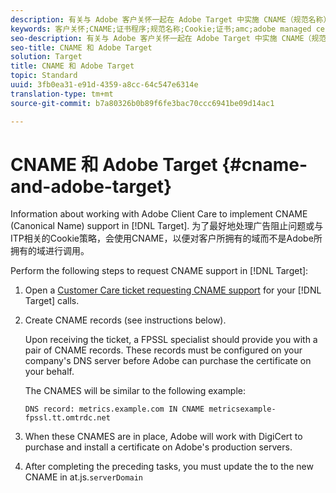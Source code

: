 ```yaml
---
description: 有关与 Adobe 客户关怀一起在 Adobe Target 中实施 CNAME（规范名称）支持的信息。
keywords: 客户关怀;CNAME;证书程序;规范名称;Cookie;证书;amc;adobe managed certificate
seo-description: 有关与 Adobe 客户关怀一起在 Adobe Target 中实施 CNAME（规范名称）支持的信息。
seo-title: CNAME 和 Adobe Target
solution: Target
title: CNAME 和 Adobe Target
topic: Standard
uuid: 3fb0ea31-e91d-4359-a8cc-64c547e6314e
translation-type: tm+mt
source-git-commit: b7a80326b0b89f6fe3bac70ccc6941be09d14ac1

---
```



# CNAME 和 Adobe Target {#cname-and-adobe-target}

Information about working with Adobe Client Care to implement CNAME (Canonical Name) support in [!DNL Target]. 为了最好地处理广告阻止问题或与ITP相关的Cookie策略，会使用CNAME，以便对客户所拥有的域而不是Adobe所拥有的域进行调用。

Perform the following steps to request CNAME support in [!DNL Target]:

1. Open a [Customer Care ticket requesting CNAME support](/help/cmp-resources-and-contact-information.md#reference_ACA3391A00EF467B87930A450050077C) for your [!DNL Target] calls.

1. Create CNAME records (see instructions below).

   Upon receiving the ticket, a FPSSL specialist should provide you with a pair of CNAME records. These records must be configured on your company's DNS server before Adobe can purchase the certificate on your behalf.

   The CNAMES will be similar to the following example:

   `DNS record: metrics.example.com IN CNAME metricsexample-fpssl.tt.omtrdc.net`

1. When these CNAMES are in place, Adobe will work with DigiCert to purchase and install a certificate on Adobe's production servers.

1. After completing the preceding tasks, you must update the  to the new CNAME in at.js.`serverDomain`
